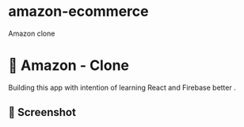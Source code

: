 # amazon-ecommerce
Amazon clone

# 🛒 Amazon - Clone

Building this app with intention of learning React and Firebase better .

## 📱 Screenshot
